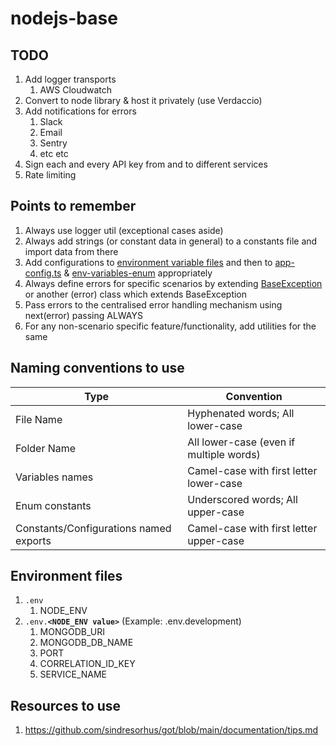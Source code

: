 # nodejs-base

## TODO

1. Add logger transports
   1. AWS Cloudwatch
2. Convert to node library & host it privately (use Verdaccio)
3. Add notifications for errors
   1. Slack
   2. Email
   3. Sentry
   4. etc etc
4. Sign each and every API key from and to different services
5. Rate limiting

## Points to remember

1. Always use logger util (exceptional cases aside)
2. Always add strings (or constant data in general) to a constants file and import data from there
3. Add configurations to [environment variable files](#environment-files) and then to [app-config.ts](src/configs/app-config.ts) & [env-variables-enum](src/enums/env-variables-enum.ts) appropriately
4. Always define errors for specific scenarios by extending [BaseException](src/errors/base-error.ts) or another (error) class which extends BaseException
5. Pass errors to the centralised error handling mechanism using next(error) passing ALWAYS
6. For any non-scenario specific feature/functionality, add utilities for the same

## Naming conventions to use

| Type                                   | Convention                              |
| -------------------------------------- | --------------------------------------- |
| File Name                              | Hyphenated words; All lower-case        |
| Folder Name                            | All lower-case (even if multiple words) |
| Variables names                        | Camel-case with first letter lower-case |
| Enum constants                         | Underscored words; All upper-case       |
| Constants/Configurations named exports | Camel-case with first letter upper-case |

## Environment files

1. `.env`
   1. NODE_ENV
2. `.env.`**`<NODE_ENV value>`** (Example: .env.development)
   1. MONGODB_URI
   2. MONGODB_DB_NAME
   3. PORT
   4. CORRELATION_ID_KEY
   5. SERVICE_NAME

## Resources to use
1. https://github.com/sindresorhus/got/blob/main/documentation/tips.md